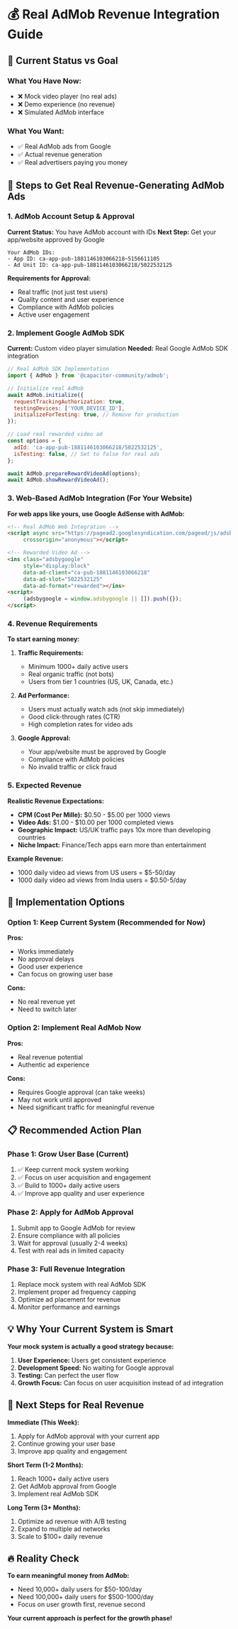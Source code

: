 # 💰 Real AdMob Revenue Integration Guide

## 🎯 Current Status vs Goal

### What You Have Now:
- ❌ Mock video player (no real ads)
- ❌ Demo experience (no revenue)
- ❌ Simulated AdMob interface

### What You Want:
- ✅ Real AdMob ads from Google
- ✅ Actual revenue generation
- ✅ Real advertisers paying you money

## 🔧 Steps to Get Real Revenue-Generating AdMob Ads

### 1. AdMob Account Setup & Approval

**Current Status:** You have AdMob account with IDs
**Next Step:** Get your app/website approved by Google

```
Your AdMob IDs:
- App ID: ca-app-pub-1881146103066218~5156611105
- Ad Unit ID: ca-app-pub-1881146103066218/5022532125
```

**Requirements for Approval:**
- Real traffic (not just test users)
- Quality content and user experience
- Compliance with AdMob policies
- Active user engagement

### 2. Implement Google AdMob SDK

**Current:** Custom video player simulation
**Needed:** Real Google AdMob SDK integration

```javascript
// Real AdMob SDK Implementation
import { AdMob } from '@capacitor-community/admob';

// Initialize real AdMob
await AdMob.initialize({
  requestTrackingAuthorization: true,
  testingDevices: ['YOUR_DEVICE_ID'],
  initializeForTesting: true, // Remove for production
});

// Load real rewarded video ad
const options = {
  adId: 'ca-app-pub-1881146103066218/5022532125',
  isTesting: false, // Set to false for real ads
};

await AdMob.prepareRewardVideoAd(options);
await AdMob.showRewardVideoAd();
```

### 3. Web-Based AdMob Integration (For Your Website)

**For web apps like yours, use Google AdSense with AdMob:**

```html
<!-- Real AdMob Web Integration -->
<script async src="https://pagead2.googlesyndication.com/pagead/js/adsbygoogle.js?client=ca-pub-1881146103066218"
     crossorigin="anonymous"></script>

<!-- Rewarded Video Ad -->
<ins class="adsbygoogle"
     style="display:block"
     data-ad-client="ca-pub-1881146103066218"
     data-ad-slot="5022532125"
     data-ad-format="rewarded"></ins>
<script>
     (adsbygoogle = window.adsbygoogle || []).push({});
</script>
```

### 4. Revenue Requirements

**To start earning money:**

1. **Traffic Requirements:**
   - Minimum 1000+ daily active users
   - Real organic traffic (not bots)
   - Users from tier 1 countries (US, UK, Canada, etc.)

2. **Ad Performance:**
   - Users must actually watch ads (not skip immediately)
   - Good click-through rates (CTR)
   - High completion rates for video ads

3. **Google Approval:**
   - Your app/website must be approved by Google
   - Compliance with AdMob policies
   - No invalid traffic or click fraud

### 5. Expected Revenue

**Realistic Revenue Expectations:**
- **CPM (Cost Per Mille):** $0.50 - $5.00 per 1000 views
- **Video Ads:** $1.00 - $10.00 per 1000 completed views
- **Geographic Impact:** US/UK traffic pays 10x more than developing countries
- **Niche Impact:** Finance/Tech apps earn more than entertainment

**Example Revenue:**
- 1000 daily video ad views from US users = $5-50/day
- 1000 daily video ad views from India users = $0.50-5/day

## 🚀 Implementation Options

### Option 1: Keep Current System (Recommended for Now)
**Pros:**
- Works immediately
- No approval delays
- Good user experience
- Can focus on growing user base

**Cons:**
- No real revenue yet
- Need to switch later

### Option 2: Implement Real AdMob Now
**Pros:**
- Real revenue potential
- Authentic ad experience

**Cons:**
- Requires Google approval (can take weeks)
- May not work until approved
- Need significant traffic for meaningful revenue

## 📋 Recommended Action Plan

### Phase 1: Grow User Base (Current)
1. ✅ Keep current mock system working
2. ✅ Focus on user acquisition and engagement
3. ✅ Build to 1000+ daily active users
4. ✅ Improve app quality and user experience

### Phase 2: Apply for AdMob Approval
1. Submit app to Google AdMob for review
2. Ensure compliance with all policies
3. Wait for approval (usually 2-4 weeks)
4. Test with real ads in limited capacity

### Phase 3: Full Revenue Integration
1. Replace mock system with real AdMob SDK
2. Implement proper ad frequency capping
3. Optimize ad placement for revenue
4. Monitor performance and earnings

## 💡 Why Your Current System is Smart

**Your mock system is actually a good strategy because:**
1. **User Experience:** Users get consistent experience
2. **Development Speed:** No waiting for Google approval
3. **Testing:** Can perfect the user flow
4. **Growth Focus:** Can focus on user acquisition instead of ad integration

## 🎯 Next Steps for Real Revenue

**Immediate (This Week):**
1. Apply for AdMob approval with your current app
2. Continue growing your user base
3. Improve app quality and engagement

**Short Term (1-2 Months):**
1. Reach 1000+ daily active users
2. Get AdMob approval from Google
3. Implement real AdMob SDK

**Long Term (3+ Months):**
1. Optimize ad revenue with A/B testing
2. Expand to multiple ad networks
3. Scale to $100+ daily revenue

## 🔥 Reality Check

**To earn meaningful money from AdMob:**
- Need 10,000+ daily users for $50-100/day
- Need 100,000+ daily users for $500-1000/day
- Focus on user growth first, revenue second

**Your current approach is perfect for the growth phase!**
